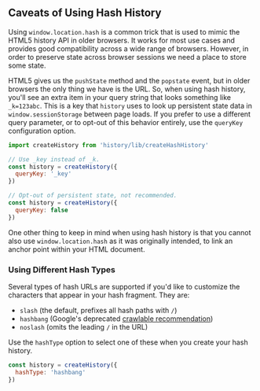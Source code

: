 ## Caveats of Using Hash History

Using `window.location.hash` is a common trick that is used to mimic the HTML5 history API in older browsers. It works for most use cases and provides good compatibility across a wide range of browsers. However, in order to preserve state across browser sessions we need a place to store some state.

HTML5 gives us the `pushState` method and the `popstate` event, but in older browsers the only thing we have is the URL. So, when using hash history, you'll see an extra item in your query string that looks something like `_k=123abc`. This is a key that `history` uses to look up persistent state data in `window.sessionStorage` between page loads. If you prefer to use a different query parameter, or to opt-out of this behavior entirely, use the `queryKey` configuration option.

```js
import createHistory from 'history/lib/createHashHistory'

// Use _key instead of _k.
const history = createHistory({
  queryKey: '_key'
})

// Opt-out of persistent state, not recommended.
const history = createHistory({
  queryKey: false
})
```

One other thing to keep in mind when using hash history is that you cannot also use `window.location.hash` as it was originally intended, to link an anchor point within your HTML document.

### Using Different Hash Types

Several types of hash URLs are supported if you'd like to customize the characters that appear in your hash fragment. They are:

- `slash` (the default, prefixes all hash paths with `/`)
- `hashbang` (Google's deprecated [crawlable recommendation](https://developers.google.com/webmasters/ajax-crawling/docs/learn-more))
- `noslash` (omits the leading `/` in the URL)

Use the `hashType` option to select one of these when you create your hash history.

```js
const history = createHistory({
  hashType: 'hashbang'
})
```
